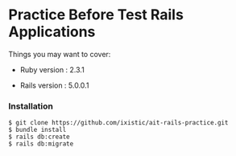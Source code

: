 # Practice Before Test Rails Applications

Things you may want to cover:

* Ruby version : 2.3.1

* Rails version : 5.0.0.1

### Installation

```console
$ git clone https://github.com/ixistic/ait-rails-practice.git
$ bundle install
$ rails db:create
$ rails db:migrate
```

